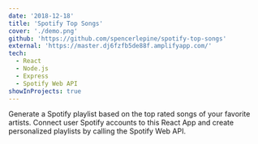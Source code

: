 ```yaml
---
date: '2018-12-18'
title: 'Spotify Top Songs'
cover: './demo.png'
github: 'https://github.com/spencerlepine/spotify-top-songs'
external: 'https://master.dj6fzfb5de88f.amplifyapp.com/'
tech:
  - React
  - Node.js
  - Express
  - Spotify Web API
showInProjects: true
---
```


Generate a Spotify playlist based on the top rated songs of your favorite artists. Connect user Spotify accounts to this React App and create personalized playlists by calling the Spotify Web API.
